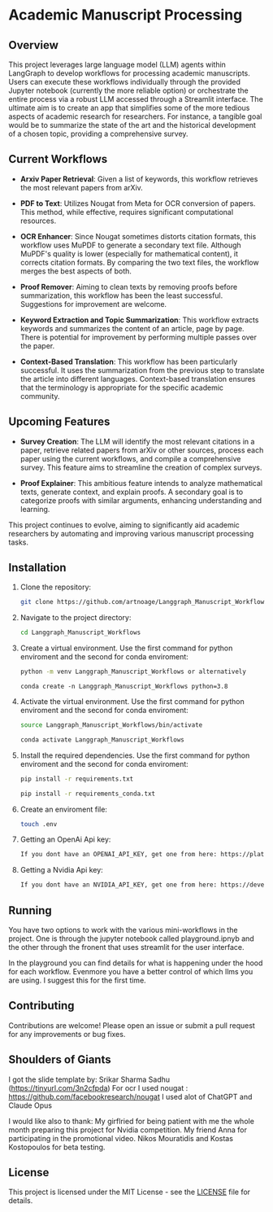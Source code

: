 # Academic Manuscript Processing

## Overview

This project leverages large language model (LLM) agents within LangGraph to develop workflows for processing academic manuscripts. Users can execute these workflows individually through the provided Jupyter notebook (currently the more reliable option) or orchestrate the entire process via a robust LLM accessed through a Streamlit interface. The ultimate aim is to create an app that simplifies some of the more tedious aspects of academic research for researchers. For instance, a tangible goal would be to summarize the state of the art and the historical development of a chosen topic, providing a comprehensive survey.

## Current Workflows

- **Arxiv Paper Retrieval**: Given a list of keywords, this workflow retrieves the most relevant papers from arXiv.
  
- **PDF to Text**: Utilizes Nougat from Meta for OCR conversion of papers. This method, while effective, requires significant computational resources.

- **OCR Enhancer**: Since Nougat sometimes distorts citation formats, this workflow uses MuPDF to generate a secondary text file. Although MuPDF's quality is lower (especially for mathematical content), it corrects citation formats. By comparing the two text files, the workflow merges the best aspects of both.

- **Proof Remover**: Aiming to clean texts by removing proofs before summarization, this workflow has been the least successful. Suggestions for improvement are welcome.

- **Keyword Extraction and Topic Summarization**: This workflow extracts keywords and summarizes the content of an article, page by page. There is potential for improvement by performing multiple passes over the paper.

- **Context-Based Translation**: This workflow has been particularly successful. It uses the summarization from the previous step to translate the article into different languages. Context-based translation ensures that the terminology is appropriate for the specific academic community.

## Upcoming Features

- **Survey Creation**: The LLM will identify the most relevant citations in a paper, retrieve related papers from arXiv or other sources, process each paper using the current workflows, and compile a comprehensive survey. This feature aims to streamline the creation of complex surveys.

- **Proof Explainer**: This ambitious feature intends to analyze mathematical texts, generate context, and explain proofs. A secondary goal is to categorize proofs with similar arguments, enhancing understanding and learning.

This project continues to evolve, aiming to significantly aid academic researchers by automating and improving various manuscript processing tasks.


## Installation

1. Clone the repository:
    ```sh
    git clone https://github.com/artnoage/Langgraph_Manuscript_Workflows.git
    ```
2. Navigate to the project directory:
    ```sh
    cd Langgraph_Manuscript_Workflows
    ```
3. Create a virtual environment. Use the first command for python enviroment and the second for conda enviroment:
    ```sh
    python -m venv Langgraph_Manuscript_Workflows or alternatively
    ```
    ```
    conda create -n Langgraph_Manuscript_Workflows python=3.8
    ```
4. Activate the virtual environment. Use the first command for python enviroment and the second for conda enviroment:
    ```sh
    source Langgraph_Manuscript_Workflows/bin/activate
    ```
    ```sh
    conda activate Langgraph_Manuscript_Workflows
    ```
5. Install the required dependencies. Use the first command for python enviroment and the second for conda enviroment:
    ```sh
    pip install -r requirements.txt
    ```  
    ```sh
    pip install -r requirements_conda.txt
    ```
6. Create an enviroment file:
    ```sh
    touch .env
    ```

6. Getting an OpenAi Api key:
    ```sh
    If you dont have an OPENAI_API_KEY, get one from here: https://platform.openai.com/account/api-keys, and put it in the .env file like this: OPENAI_API_KEY = "your key"
    ```
7. Getting a Nvidia Api key:
    ```sh
    If you dont have an NVIDIA_API_KEY, get one from here: https://developer.nvidia.com/nvidia-smi, and put it in the .env file like this: NVIDIA_API_KEY = "your key"
    ```
## Running

You have two options to work with the various mini-workflows in the project. 
One is through the jupyter notebook called playground.ipnyb and the other through 
the fronent that uses streamlit for the user interface. 

In the playground you can find details for what is happening under the hood for each workflow. 
Evenmore you have a better control of which llms you are using. I suggest this for the first time.



## Contributing

Contributions are welcome! Please open an issue or submit a pull request for any improvements or bug fixes.

## Shoulders of Giants

I got the slide template by: Srikar Sharma Sadhu (https://tinyurl.com/3n2cfpda)
For ocr I used nougat : https://github.com/facebookresearch/nougat
I used alot of ChatGPT and Claude Opus 

I would like also to thank:
My girflried for being patient with me the whole month preparing this project for Nvidia competition.
My friend Anna for participating in the promotional video. 
Nikos Mouratidis and Kostas Kostopoulos for beta testing. 

## License

This project is licensed under the MIT License - see the [LICENSE](LICENSE) file for details.
